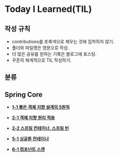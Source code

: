 # Today I Learned(TIL)

## 작성 규칙
- contributions를 초록색으로 채우는 것에 집착하지 않기.
- 폴더와 파일명은 영문으로 작성.
- 더 많은 공유를 원하는 기록은 블로그에 포스팅.
- 꾸준히 체계적으로 TIL 작성하기. 

## 분류

## Spring Core
 - [**1-1 좋은 객체 지향 설계의 5원칙**](https://github.com/YeongJae0114/TIL/blob/main/Spring-Core/Spring-Core_1-1.md)

 - [**2-1 객체 지향 원리 적용**](https://github.com/YeongJae0114/TIL/blob/main/Spring-Core/Spring-Core_2-1.md)
 
 - [**2-2 스프링 컨테이너, 스프링 빈**](https://github.com/YeongJae0114/TIL/blob/main/Spring-Core/Spring-Core_2-2.md)
 
 - [**5-1 싱글톤 컨테이너**](https://github.com/YeongJae0114/TIL/blob/main/Spring-Core/Spring-Core_5-1.md)

 - [**6-1 컴포넌트 스캔**](https://github.com/YeongJae0114/TIL/blob/main/Spring-Core/Spring-Core_6-1.md)
